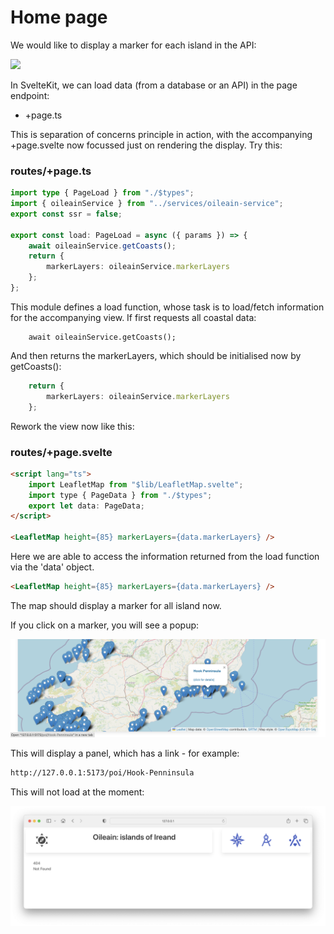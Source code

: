 # Home page

We would like to display a marker for each island in the API:

![](img/05.png)

In SvelteKit, we can load data (from a database or an API) in the page endpoint:

- +page.ts

This is separation of concerns principle in action, with the accompanying +page.svelte now focussed just on rendering the display. Try this:

### routes/+page.ts

~~~typescript
import type { PageLoad } from "./$types";
import { oileainService } from "../services/oileain-service";
export const ssr = false;

export const load: PageLoad = async ({ params }) => {
	await oileainService.getCoasts();
	return {
		markerLayers: oileainService.markerLayers
	};
};
~~~

This module defines a load function, whose task is to load/fetch information for the accompanying view. If first requests all coastal data:

~~~type
	await oileainService.getCoasts();
~~~

And then returns the markerLayers, which should be initialised now by getCoasts():

~~~typescript
	return {
		markerLayers: oileainService.markerLayers
	};
~~~

Rework the view now like this:

### routes/+page.svelte

~~~html
<script lang="ts">
	import LeafletMap from "$lib/LeafletMap.svelte";
	import type { PageData } from "./$types";
	export let data: PageData;
</script>

<LeafletMap height={85} markerLayers={data.markerLayers} />
~~~

Here we are able to access the information returned from the load function via the 'data' object.

~~~html
<LeafletMap height={85} markerLayers={data.markerLayers} />
~~~

The map should display a marker for all island now.

If you click on a marker, you will see a popup:

![](img/06.png)

This will display a panel, which has a link - for example:

~~~bash
http://127.0.0.1:5173/poi/Hook-Penninsula
~~~

This will not load at the moment:

![](img/07.png)

